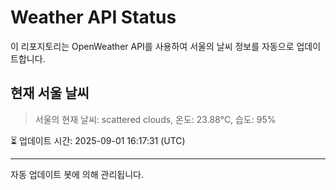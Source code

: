 
# Weather API Status

이 리포지토리는 OpenWeather API를 사용하여 서울의 날씨 정보를 자동으로 업데이트합니다.

## 현재 서울 날씨
> 서울의 현재 날씨: scattered clouds, 온도: 23.88°C, 습도: 95%

⏳ 업데이트 시간: 2025-09-01 16:17:31 (UTC)

---
자동 업데이트 봇에 의해 관리됩니다.
